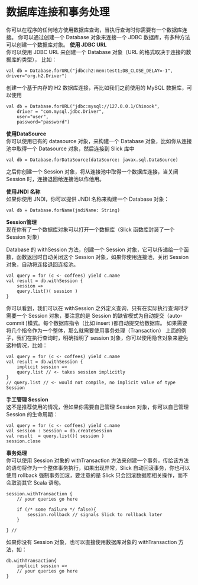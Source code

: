 # 数据库连接和事务处理  
你可以在程序的任何地方使用数据库查询，当执行查询时你需要有一个数据库连接。
你可以通过创建一个 Database 对象来连接一个 JDBC 数据库，有多种方法可以创建一个数据库对象。
**使用 JDBC URL**  
你可以使用 JDBC URL 来创建一个 Database 对象（URL 的格式取决于连接的数据库的类型），
比如：

```
val db = Database.forURL("jdbc:h2:mem:test1;DB_CLOSE_DELAY=-1", driver="org.h2.Driver")
```
创建一个基于内存的 H2 数据库连接，再比如我们之前使用的 MySQL 数据库，可以使用
```
val db = Database.forURL("jdbc:mysql://127.0.0.1/Chinook",
    driver = "com.mysql.jdbc.Driver",
    user="user",
    password="password")
```
**使用DataSource**  
你可以使用已有的 datasource 对象，来构建一个 Database 对象，比如你从连接池中取得一个 Datasource 对象，然后连接到 Slick 库中
```
val db = Database.forDataSource(dataSource: javax.sql.DataSource)
```
之后你创建一个 Session 对象，将从连接池中取得一个数据库连接，当关闭 Session 时，连接退回给连接池以作他用。

**使用JNDI 名称**  
如果你使用 JNDI，你可以提供 JNDI 名称来构建一个 Database 对象：
```
val db = Database.forName(jndiName: String)
```
**Session管理**  
现在你有了一个数据库对象可以打开一个数据库（Slick 函数库封装了一个 Session 对象）

Database 的 withSession 方法，创建一个 Session 对象，它可以传递给一个函数，函数返回时自动关闭这个 Session 对象，如果你使用连接池，关闭 Session 对象，自动将连接退回连接池。
```
val query = for (c <- coffees) yield c.name
val result = db.withSession {
    session =>
    query.list()( session )
}
```
你可以看到，我们可以在 withSession 之外定义查询，只有在实际执行查询时才需要一个 Session 对象，要注意的是 Session 的缺省模式为自动提交（auto-commit )模式。每个数据库指令（比如 insert )都自动提交给数据库。 如果需要将几个指令作为一个整体，那么就需要使用事务处理（Transaction）
上面的例子，我们在执行查询时，明确指明了 session 对象，你可以使用隐含对象来避免这种情况，比如：
```
val query = for (c <- coffees) yield c.name
val result = db.withSession {
    implicit session =>
    query.list // <- takes session implicitly
}
// query.list // <- would not compile, no implicit value of type Session
```
**手工管理 Session**  
这不是推荐使用的情况，但如果你需要自己管理 Session 对象，你可以自己管理 Session 的生命周期：
```
val query = for (c <- coffees) yield c.name
val session : Session = db.createSession
val result  = query.list()( session )
session.close
```
**事务处理**  
你可以使用 Session 对象的 withTransaction 方法来创建一个事务，传给该方法的语句将作为一个整体事务执行，如果出现异常，Slick 自动回滚事务，你也可以使用 rollback 强制事务回滚，要注意的是 Slick 只会回滚数据库相关操作，而不会取消其它 Scala 语句。
```
session.withTransaction {
    // your queries go here

    if (/* some failure */ false){
        session.rollback // signals Slick to rollback later
    }

} //
```
如果你没有 Session 对象，也可以直接使用数据库对象的 withTransaction 方法，如：
```
db.withTransaction{
    implicit session =>
    // your queries go here
}
```